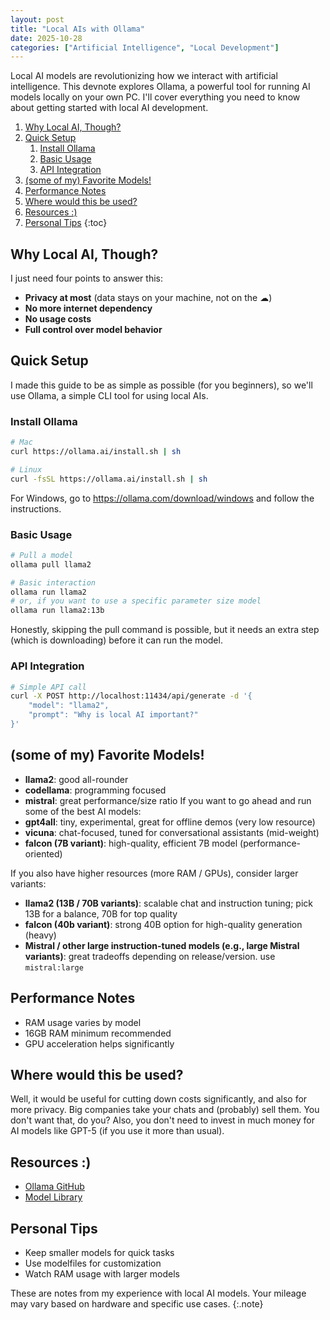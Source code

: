 ```yaml
---
layout: post
title: "Local AIs with Ollama"
date: 2025-10-28
categories: ["Artificial Intelligence", "Local Development"]
---
```


Local AI models are revolutionizing how we interact with artificial intelligence. This devnote explores Ollama, a powerful tool for running AI models locally on your own PC. I'll cover everything you need to know about getting started with local AI development.

1. [Why Local AI, Though?](#why-local-ai-though)
2. [Quick Setup](#quick-setup)
    1. [Install Ollama](#install-ollama)
    2. [Basic Usage](#basic-usage)
    3. [API Integration](#api-integration)
3. [(some of my) Favorite Models!](#some-of-my-favorite-models)
4. [Performance Notes](#performance-notes)
5. [Where would this be used?](#where-would-this-be-used)
6. [Resources :)](#resources)
7. [Personal Tips](#personal-tips)
{:toc}

## Why Local AI, Though?
I just need four points to answer this:
- **Privacy at most** (data stays on your machine, not on the ☁)
- **No more internet dependency**
- **No usage costs**
- **Full control over model behavior**

## Quick Setup
I made this guide to be as simple as possible (for you beginners), so we'll use Ollama, a simple CLI tool for using local AIs.
### Install Ollama
~~~bash
# Mac
curl https://ollama.ai/install.sh | sh

# Linux
curl -fsSL https://ollama.ai/install.sh | sh
~~~
For Windows, go to https://ollama.com/download/windows and follow the instructions.
### Basic Usage
~~~bash
# Pull a model
ollama pull llama2

# Basic interaction
ollama run llama2
# or, if you want to use a specific parameter size model
ollama run llama2:13b
~~~
Honestly, skipping the pull command is possible, but it needs an extra step (which is downloading) before it can run the model.

### API Integration

~~~bash
# Simple API call
curl -X POST http://localhost:11434/api/generate -d '{
    "model": "llama2",
    "prompt": "Why is local AI important?"
}'
~~~

## (some of my) Favorite Models!
- **llama2**: good all-rounder
- **codellama**: programming focused
- **mistral**: great performance/size ratio
If you want to go ahead and run some of the best AI models:
- **gpt4all**: tiny, experimental, great for offline demos (very low resource)  
- **vicuna**: chat-focused, tuned for conversational assistants (mid-weight)  
- **falcon (7B variant)**: high-quality, efficient 7B model (performance-oriented)  

If you also have higher resources (more RAM / GPUs), consider larger variants:
- **llama2 (13B / 70B variants)**: scalable chat and instruction tuning; pick 13B for a balance, 70B for top quality  
- **falcon (40b variant)**: strong 40B option for high-quality generation (heavy)  
- **Mistral / other large instruction-tuned models (e.g., large Mistral variants)**: great tradeoffs depending on release/version. use `mistral:large`

## Performance Notes
- RAM usage varies by model
- 16GB RAM minimum recommended
- GPU acceleration helps significantly

## Where would this be used?
Well, it would be useful for cutting down costs significantly, and also for more privacy. Big companies take your chats and (probably) sell them. You don't want that, do you? Also, you don't need to invest in much money for AI models like GPT-5 (if you use it more than usual).

## Resources :)
- [Ollama GitHub](https://github.com/ollama/ollama)
- [Model Library](https://ollama.ai/library)

## Personal Tips
- Keep smaller models for quick tasks
- Use modelfiles for customization
- Watch RAM usage with larger models

These are notes from my experience with local AI models. Your mileage may vary based on hardware and specific use cases.
{:.note}